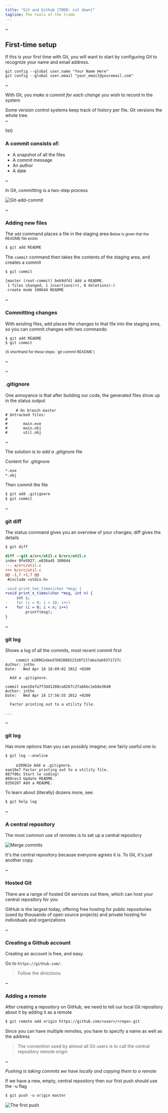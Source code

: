 ```yaml
---
title: "Git and Github [TODO: cut down]"
tagline: The tools of the trade
---
```


~

## First-time setup

If this is your first time with Git, you will want to start by configuring Git
to recognize your name and email address.

    git config --global user.name "Your Name Here"
    git config --global user.email "your_email@youremail.com"


~

With Git, you *make a commit for each change* you wish
to record in the system

<div class="warning-border">
    Some version control systems keep track of history
    per file. Git versions the whole tree. 
</div>
~

list)

### A commit consists of:

* A snapshot of all the files
* A commit message
* An author
* A date

~

In Git, committing is a two-step process

<img class="img_no_border"
     src="resources/images/adding_and_committing.png"
     alt="Git-add-commit"
     style="max-height: 500px" />

~

### Adding new files

The `add` command places a file in the staging area
<small>Below is given that the README file exists</small>
```diff
$ git add README
```
The `commit` command then takes the contents of the
staging area, and creates a commit
```diff
$ git commit

[master (root-commit) beb9dfd] Add a README.
 1 files changed, 1 insertions(+), 0 deletions(-)
 create mode 100644 README
```

~

### Committing changes

With existing files, add places the changes to that
file into the staging area, so you can commit changes
with two commands:

```diff
$ git add README
$ git commit
```

<small>
(A shorthand for these steps: `git commit README`)
</small>

~

~

<h3 class="lowercase">.gitignore</h3>

One annoyance is that after building our code,
the generated files show up in the status output

<pre class="custom-code">
    <code># On branch master
# Untracked files:
#
#       <span class="warning-text">main.exe</span>
#       <span class="warning-text">main.obj</span>
#       <span class="warning-text">util.obj</span></code>
</pre>

~

The solution is to *add a .gitignore* file

Content for .gitignore
```diff
*.exe
*.obj
```

Then commit the file
```diff
$ git add .gitignore
$ git commit
```

~

<h3 class="lowercase">git diff</h3>

The status command gives you an overview of your changes; diff gives the details
```diff
$ git diff
```

```diff
diff --git a/src/util.c b/src/util.c
index 9fe5927..e826a45 100644
--- a/src/util.c
+++ b/src/util.c
@@ -1,7 +1,7 @@
 #include <stdio.h>

-void print_ten_times(char *msg) {
+void print_n_times(char *msg, int n) {
     int i;
-    for (i = 0; i < 10; i++)
+    for (i = 0; i < n; i++)
         printf(msg);
}
```

~

<h3 class="lowercase">git log</h3>

Shows a log of all the commits, most recent commit first

<pre class="custom-code">
    <code><span class="gold-text">commit e20962ebed7b0288922320f217a6a3ab9371727c</span>
Author: jnthn <jnthn@jnthn.net>
Date:   Wed Apr 18 18:09:02 2012 +0200

  Add a .gitignore.

<span class="gold-text">commit eae16e7a7f34d1208ca8267c2fabbbc1eb8e3640</span>
Author: jnthn <jnthn@jnthn.net>
Date:   Wed Apr 18 17:56:55 2012 +0200

  Factor printing out to a utility file.

...</code>
</pre>

~
<h3 class="lowercase">git log</h3>

Has more options than you can possibly imagine;
one fairly useful one is:

```diff
$ git log --oneline
```

<pre class="custom-code">
    <code><span class="gold-text">e20962e</span> Add a .gitignore.
<span class="gold-text">eae16e7</span> Factor printing out to a utility file.
<span class="gold-text">887f06c</span> Start le coding!
<span class="gold-text">869cec3</span> Update README.
<span class="gold-text">8356287</span> Add a README.</code>
</pre>


To learn about (literally) dozens more, see:
```diff
$ git help log
```

~

### A central repository

The most common use of remotes is to set up a central repository

<img src="resources/images/a_central_repository.png"
     alt="Merge commits"
     class="img_no_border no_margin">

<div class="info-border">
    It's the central repository because everyone
    agrees it is. To Git, it's just another copy.
</div>

~

### Hosted Git

There are a range of hosted Git services out there,
which can host your central repository for you

GitHub is the largest today, offering free hosting
for public repositories (used by thousands of open
source projects) and private hosting for individuals
and organizations

~

### Creating a Github account

Creating an account is free, and easy.

Go to `https://github.com/`.

> Follow the directions

~

### Adding a remote

After creating a repository on GitHub, we need to
tell our local Git repository about it by adding
it as a remote

```diff
$ git remote add origin https://github.com/<user>/<repo>.git
```

Since you can have multiple remotes, you have to
specify a name as well as the address

>    The convention used by almost all Git users is to
     call the central repository remote origin

~

*Pushing is taking commits we have locally and
copying them to a remote*

If we have a new, empty, central repository
then our first push should use the -u flag

```diff
$ git push -u origin master
```

<img src="resources/images/dag-the_first_push.png"
     alt="The first push"
     class="img_no_border no_margin">
